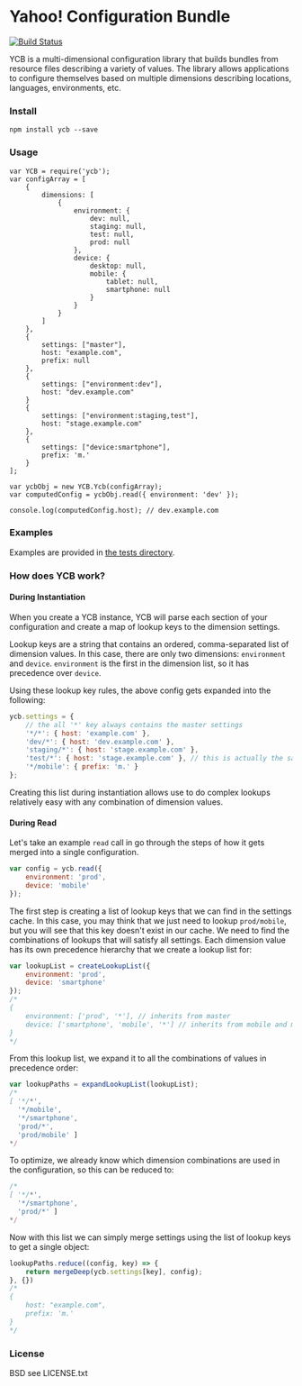 # Yahoo! Configuration Bundle

[![Build Status](https://secure.travis-ci.org/yahoo/ycb.png?branch=master)](http://travis-ci.org/yahoo/ycb)

YCB is a multi-dimensional configuration library that builds bundles from resource files describing a variety of values. The library allows applications to configure themselves based on multiple dimensions describing locations, languages, environments, etc.

### Install

`npm install ycb --save`

### Usage

```
var YCB = require('ycb');
var configArray = [
    {
        dimensions: [
            {
                environment: {
                    dev: null,
                    staging: null,
                    test: null,
                    prod: null
                },
                device: {
                    desktop: null,
                    mobile: {
                        tablet: null,
                        smartphone: null
                    }
                }
            }
        ]
    },
    {
        settings: ["master"],
        host: "example.com",
        prefix: null
    },
    {
        settings: ["environment:dev"],
        host: "dev.example.com"
    }
    {
        settings: ["environment:staging,test"],
        host: "stage.example.com"
    },
    {
        settings: ["device:smartphone"],
        prefix: 'm.'
    }
];

var ycbObj = new YCB.Ycb(configArray);
var computedConfig = ycbObj.read({ environment: 'dev' });

console.log(computedConfig.host); // dev.example.com
```

### Examples

Examples are provided in [the tests directory](https://github.com/yahoo/ycb/tree/master/tests).

### How does YCB work?

#### During Instantiation

When you create a YCB instance, YCB will parse each section of your configuration and create a map of lookup
keys to the dimension settings. 

Lookup keys are a string that contains an ordered, comma-separated list of dimension values. In this case,
there are only two dimensions: `environment` and `device`. `environment` is the first in the dimension list, so it 
has precedence over `device`.

Using these lookup key rules, the above config gets expanded into the following:

```js
ycb.settings = {
    // the all '*' key always contains the master settings
    '*/*': { host: 'example.com' },
    'dev/*': { host: 'dev.example.com' },
    'staging/*': { host: 'stage.example.com' },
    'test/*': { host: 'stage.example.com' }, // this is actually the same object as `staging/*` to save memory
    '*/mobile': { prefix: 'm.' }
};
```

Creating this list during instantiation allows use to do complex lookups relatively easy with any combination of 
dimension values.

#### During Read

Let's take an example `read` call in go through the steps of how it gets merged into a single configuration.

```js
var config = ycb.read({
    environment: 'prod',
    device: 'mobile'
});
```

The first step is creating a list of lookup keys that we can find in the settings cache. In this case, you may think 
that we just need to lookup `prod/mobile`, but you will see that this key doesn't exist in our cache. We need to find
the combinations of lookups that will satisfy all settings. Each dimension value has its own precedence hierarchy 
that we create a lookup list for:

```js
var lookupList = createLookupList({
    environment: 'prod',
    device: 'smartphone'
});
/*
{ 
    environment: ['prod', '*'], // inherits from master
    device: ['smartphone', 'mobile', '*'] // inherits from mobile and master
}
*/
```

From this lookup list, we expand it to all the combinations of values in precedence order:

```js
var lookupPaths = expandLookupList(lookupList);
/*
[ '*/*',
  '*/mobile',
  '*/smartphone',
  'prod/*',
  'prod/mobile' ]
*/
```

To optimize, we already know which dimension combinations are used in the configuration, so this can be reduced to:

```js
/*
[ '*/*',
  '*/smartphone',
  'prod/*' ]
*/
```

Now with this list we can simply merge settings using the list of lookup keys to get a single object:

```js
lookupPaths.reduce((config, key) => {
    return mergeDeep(ycb.settings[key], config);
}, {})
/*
{
    host: "example.com",
    prefix: 'm.'
}
*/
```

### License

BSD see LICENSE.txt
